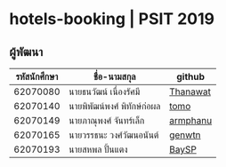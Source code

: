 # hotels-booking | PSIT 2019
## ผู้พัฒนา
รหัสนักศึกษา    |    ชื่อ-นามสกุล                  | github
------  |------------   |------                                    |
62070080     | นายธนวัฒน์ เนื่องรัศมี          |[Thanawat](https://github.com/Thanawat080)|
62070140     | นายพิพัฒน์พงศ์ พิทักษ์ก่อผล  | [tomo](https://github.com/tomo44151z)
62070149     | นายภาณุพงศ์ จันทร์เล็ก         |[armphanu](https://github.com/armphanu)
62070165     | นายวรรธนะ วงศ์วัฒนอนันต์     |[genwtn](https://github.com/genwtn)
62070193     | นายสหพล ปั้นแตง                |[BaySP]("https://github.com/BaySP")
